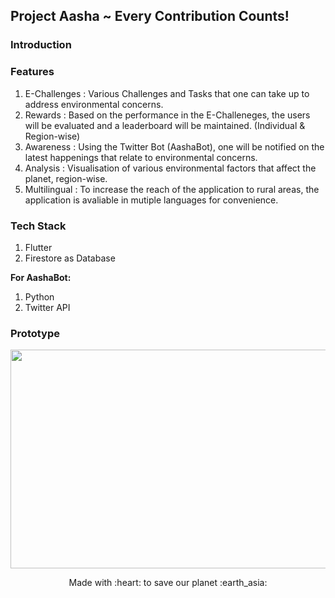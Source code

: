 ## Project Aasha ~ Every Contribution Counts!

### Introduction

### Features
1. E-Challenges : Various Challenges and Tasks that one can take up to address environmental concerns.
2. Rewards : Based on the performance in the E-Challeneges, the users will be evaluated and a leaderboard will be maintained. (Individual & Region-wise)
3. Awareness : Using the Twitter Bot (AashaBot), one will be notified on the latest happenings that relate to environmental concerns.
4. Analysis : Visualisation of various environmental factors that affect the planet, region-wise.
5. Multilingual : To increase the reach of the application to rural areas, the application is avaliable in mutiple languages for convenience.

### Tech Stack
1. Flutter
2. Firestore as Database

**For AashaBot:**
1. Python
2. Twitter API

### Prototype
<img src="https://j.gifs.com/Gv3j57.gif" width="600" height="350" />

<p align="center">
	Made with :heart: to save our planet :earth_asia:
</p>
